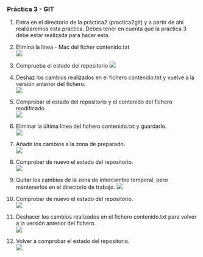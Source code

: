 

### Práctica 3 - GIT  
1. Entra en el directorio de la práctica2 (practica2git) y a partir de ahí realizaremos esta práctica. Debes tener en cuenta que la práctica 3 debe estar realizada para hacer esta.

2. Elimina la linea - Mac del ficher contenido.txt  
![](Capturas/Practica4-2.PNG)

3. Comprueba el estado del repositorio
![](Capturas/Practica4-3.PNG)

4. Deshaz los cambios realizados en el fichero contenido.txt y vuelve a la versión anterior del fichero.  
![](Capturas/Practica4-4.PNG)

5. Comprobar el estado del repositorio y el contenido del fichero modificado.  
![](Capturas/Practica4-5.PNG)

6. Eliminar la última línea del fichero contenido.txt y guardarlo.  
![](Capturas/Practica4-6.PNG)

7. Añadir los cambios a la zona de preparado.  
![](Capturas/Practica4-7.PNG)

8. Comprobar de nuevo el estado del repositorio.  
![](Capturas/Practica4-8.PNG)

9. Quitar los cambios de la zona de intercambio temporal, pero mantenerlos en el directorio de trabajo.
![](Capturas/Practica4-9.PNG)


10. Comprobar de nuevo el estado del repositorio.  
![](Capturas/Practica4-10.PNG)


11. Deshacer los cambios realizados en el fichero contenido.txt para volver a la versión anterior del fichero.  
![](Capturas/Practica4-11.PNG)

12. Volver a comprobar el estado del repositorio.  
![](Capturas/Practica4-12.PNG)
